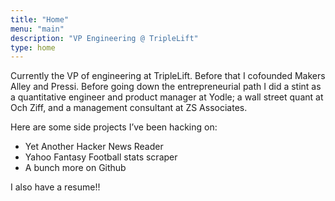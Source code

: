 ```yaml
---
title: "Home"
menu: "main"
description: "VP Engineering @ TripleLift"
type: home
---
```

Currently the VP of engineering at TripleLift. Before that I cofounded Makers Alley and Pressi. Before going down the entrepreneurial path I did a stint as a quantitative engineer and product manager at Yodle; a wall street quant at Och Ziff, and a management consultant at ZS Associates.

Here are some side projects I’ve been hacking on:

- Yet Another Hacker News Reader
- Yahoo Fantasy Football stats scraper
- A bunch more on Github

I also have a resume!!
